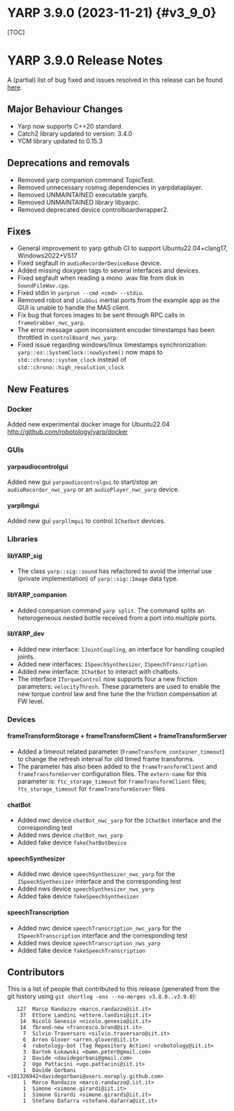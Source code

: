 YARP 3.9.0 (2023-11-21)                                                {#v3_9_0}
==================

[TOC]

YARP 3.9.0 Release Notes
===================

A (partial) list of bug fixed and issues resolved in this release can be found
[here](https://github.com/robotology/yarp/issues?q=label%3A%22Fixed+in%3A+YARP+v3.9.0%22).

Major Behaviour Changes
---------------------------------

* Yarp now supports C++20 standard.
* Catch2 library updated to version: 3.4.0
* YCM library updated to 0.15.3

Deprecations and removals
---------------------------------
* Removed yarp companion command TopicTest.
* Removed unnecessary rosmsg dependencies in yarpdataplayer.
* Removed UNMAINTAINED executable yarpfs.
* Removed UNMAINTAINED library libyarpc.
* Removed deprecated device controlboardwrapper2.

Fixes
-----
* General improvement to yarp github CI to support Ubuntu22.04+clang17, Windows2022+VS17
* Fixed segfault in `audioRecorderDeviceBase` device.
* Added missing doxygen tags to several interfaces and devices.
* Fixed segfault when reading a mono .wav file from disk in `SoundFileWav.cpp`.
* Fixed stdin in `yarprun --cmd <cmd> --stdio`.
* Removed robot and `iCubGui` inertial ports from the example app as the GUI is unable to handle the MAS client.
* Fix bug that forces images to be sent through RPC calls in `frameGrabber_nwc_yarp`.
* The error message upon inconsistent encoder timestamps has been throttled in `controlBoard_nws_yarp`.
* Fixed issue regarding windows/linux timestamps synchronization: `yarp::os::SystemClock::nowSystem()` now maps to `std::chrono::system_clock` instead of `std::chrono::high_resolution_clock`

New Features
------------

### Docker

Added new experimental docker image for Ubuntu22.04 http://github.com/robotology/yarp/docker

### GUIs

#### yarpaudiocontrolgui

Added new gui `yarpaudiocontrolgui` to start/stop an `audioRecorder_nwc_yarp` or an `audioPlayer_nwc_yarp` device.

#### yarpllmgui

Added new gui `yarpllmgui` to control `IChatbot` devices.

### Libraries

#### libYARP_sig

* The class `yarp::sig::sound` has refactored to avoid the internal use (private implementation) of `yarp::sig::Image` data type.

#### libYARP_companion

* Added companion command `yarp split`. The command splits an heterogeneous nested bottle received from a port into multiple ports.

####  libYARP_dev

* Added new interface: `IJointCoupling`, an interface for handling coupled joints.
* Added new interfaces: `ISpeechSynthesizer`, `ISpeechTranscription`.
* Added new interface: `IChatBot` to interact with chatbots.
* The interface `ITorqueControl` now supports four a new friction parameters: `velocityThresh`.
  These parameters are used to enable the new torque control law and fine tune the the friction compensation at FW level.

### Devices

#### frameTransformStorage + frameTransformClient + frameTransformServer

* Added a timeout related parameter (`FrameTransform_container_timeout`) to change the refresh interval for old timed frame transforms.
* The parameter has also been added to the `frameTransformClient` and `frameTransformServer` configuration files. The `extern-name` for this parameter is:
 `ftc_storage_timeout` for `frameTransformClient` files; `fts_storage_timeout` for `frameTransformServer` files

#### chatBot

* Added nwc device `chatBot_nwc_yarp` for the `IChatBot` interface and the corresponding test
* Added nws device `chatBot_nws_yarp`
* Added fake device `fakeChatBotDevice`

#### speechSynthesizer

* Added nwc device `speechSynthesizer_nwc_yarp` for the `ISpeechSynthesizer` interface and the corresponding test
* Added nws device `speechSynthesizer_nws_yarp`
* Added fake device `fakeSpeechSynthesizer`

#### speechTranscription

* Added nwc device `speechTranscription_nwc_yarp` for the `ISpeechTranscription` interface and the corresponding test
* Added nws device `speechTranscription_nws_yarp`
* Added fake device `fakeSpeechTranscription`

Contributors
------------

This is a list of people that contributed to this release (generated from the
git history using `git shortlog -ens --no-merges v3.8.0..v3.9.0`):

```
   127	Marco Randazzo <marco.randazzo@iit.it>
    37	Ettore Landini <ettore.landini@iit.it>
    14	Nicolò Genesio <nicolo.genesio@iit.it>
    14	fbrand-new <francesco.brand@iit.it>
     7	Silvio Traversaro <silvio.traversaro@iit.it>
     6	Arren Glover <arren.glover@iit.it>
     4	robotology-bot (Tag Repository Action) <robotology@iit.it>
     3	Bartek Łukawski <bwmn.peter@gmail.com>
     2	Davide <davidegorbani@gmail.com>
     2	Ugo Pattacini <ugo.pattacini@iit.it>
     1	Davide Gorbani <101326942+davidegorbani@users.noreply.github.com>
     1	Marco Randazzo <marco.randazzo@.iit.it>
     1	Simone <simone.girardi@iit.it>
     1	Simone Girardi <simone.girardi@iit.it>
     1	Stefano Dafarra <stefano.dafarra@iit.it>
```
